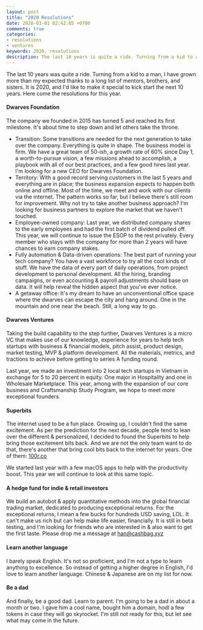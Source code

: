 ```yaml
---
layout: post
title: "2020 Resolutions"
date: 2020-03-01 02:42:05 +0700
comments: true
categories: 
- resolutions
- ventures
keywords: 2020, resolutions
description: The last 10 years is quite a ride. Turning from a kid to a man, I have grown a bit thanks to a long list of mentors, brothers, and sisters. This is 2020, and I'd like to make it special to kick start the next 10 years. Here come the resolutions for this year.
---
```


The last 10 years was quite a ride. Turning from a kid to a man, I have grown more than my expected thanks to a long list of mentors, brothers, and sisters. It is 2020, and I'd like to make it special to kick start the next 10 years. Here come the resolutions for this year.

#### Dwarves Foundation

The company we founded in 2015 has turned 5 and reached its first milestone. It's about time to step down and let others take the throne.

+ Transition: Some transitions are needed for the next generation to take over the company. Everything is quite in shape. The business model is firm. We have a great team of 50-ish, a growth rate of 60% since Day 1, a worth-to-pursue vision, a few missions ahead to accomplish, a playbook with all of our best practices, and a few good hires last year. I'm looking for a new CEO for Dwarves Foundation.
+ Territory: With a good record serving customers in the last 5 years and everything are in place; the business expansion expects to happen both online and offline. Most of the time, we meet and work with our clients via the internet. The pattern works so far, but I believe there's still room for improvement. Why not try to take another business approach? I'm looking for business partners to explore the market that we haven't touched.
+ Employee-owned company: Last year, we distributed company shares to the early employees and had the first batch of dividend pulled off. This year, we will continue to issue the ESOP to the rest privately. Every member who stays with the company for more than 2 years will have chances to earn company stakes.
+ Fully automation & Data-driven operations: The best part of running your tech company? You have a vast workforce to try all the cool kinds of stuff. We have the data of every part of daily operations, from project development to personal development. All the hiring, branding campaigns, or even accounting & payroll adjustments should base on data. It will help reveal the hidden aspect that you've ever notice.
+ A getaway office: It's my dream to have an unconventional office space where the dwarves can escape the city and hang around. One in the mountain and one near the beach. Still, a long way to go.

#### Dwarves Ventures

Taking the build capability to the step further, Dwarves Ventures is a micro VC that makes use of our knowledge, experience for years to help tech startups with business & financial models, pitch assist, product design, market testing, MVP & platform development. All the materials, metrics, and tractions to achieve before getting to series A funding round.

Last year, we made an investment into 2 local tech startups in Vietnam in exchange for 5 to 20 percent in equity. One major in Hospitality and one in Wholesale Marketplace. This year, among with the expansion of our core business and Craftsmanship Study Program, we hope to meet more exceptional founders.

#### Superbits

The internet used to be a fun place. Growing up, I couldn't find the same excitement. As per the prediction for the next decade, people tend to lean over the different & personalized, I decided to found the Superbits to help bring those excitement bits back. And we are not the only team want to do that, there's another that bring cool bits back to the internet for years. One of them: [100r.co](https://100r.co)

We started last year with a few macOS apps to help with the productivity boost. This year we will continue to look at this same topic. 

#### A hedge fund for indie & retail investors

We build an autobot & apply quantitative methods into the global financial trading market, dedicated to producing exceptional returns. For the exceptional returns, I mean a few bucks for hundreds USD saving, LOL. It can't make us rich but can help make life easier, financially. It is still in beta testing, and I'm looking for friends who are interested in & also want to get the first taste. Please drop me a message at han@cashbag.xyz

#### Learn another language

I barely speak English. It's not so proficient, and I'm not a type to learn anything to excellence. So instead of getting a higher degree in English, I'd love to learn another language. Chinese & Japanese are on my list for now. 

#### Be a dad

And finally, be a good dad. Learn to parent. I'm going to be a dad in about a month or two. I gave him a cool name, bought him a domain, hodl a few tokens in case they will go skyrocket. I'm still not ready for this, but let see what may come in the future.